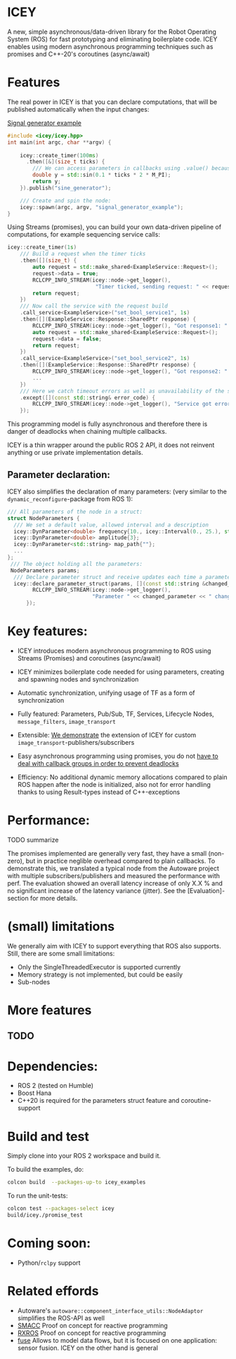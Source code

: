 # ICEY 

A new, simple asynchronous/data-driven library for the Robot Operating System (ROS) for fast prototyping and eliminating boilerplate code.
ICEY enables using modern asynchronous programming techniques such as promises and C++-20's coroutines (async/await)

# Features 

The real power in ICEY is that you can declare computations, that will  be published automatically when the input changes: 

[Signal generator example](examples/signal_generator.cpp)
```cpp
#include <icey/icey.hpp>
int main(int argc, char **argv) {
    
    icey::create_timer(100ms)
      .then([&](size_t ticks) {
        /// We can access parameters in callbacks using .value() because parameters are always initialized first.
        double y = std::sin(0.1 * ticks * 2 * M_PI);
        return y;
    }).publish("sine_generator");

    /// Create and spin the node:
    icey::spawn(argc, argv, "signal_generator_example"); 
}
```

Using Streams (promises), you can build your own data-driven pipeline of computations, for example sequencing service calls: 

```cpp
icey::create_timer(1s)
    /// Build a request when the timer ticks
    .then([](size_t) {
        auto request = std::make_shared<ExampleService::Request>();
        request->data = true;
        RCLCPP_INFO_STREAM(icey::node->get_logger(),
                            "Timer ticked, sending request: " << request->data);
        return request;
    })
    /// Now call the service with the request build
    .call_service<ExampleService>("set_bool_service1", 1s)
    .then([](ExampleService::Response::SharedPtr response) {
        RCLCPP_INFO_STREAM(icey::node->get_logger(), "Got response1: " << response->success);
        auto request = std::make_shared<ExampleService::Request>();
        request->data = false;
        return request;
    })
    .call_service<ExampleService>("set_bool_service2", 1s)
    .then([](ExampleService::Response::SharedPtr response) {
        RCLCPP_INFO_STREAM(icey::node->get_logger(), "Got response2: " << response->success);
        ...
    })
    /// Here we catch timeout errors as well as unavailability of the service:
    .except([](const std::string& error_code) {
        RCLCPP_INFO_STREAM(icey::node->get_logger(), "Service got error: " << error_code);
    });
```     
This programming model is fully asynchronous and therefore there is danger of deadlocks when chaining multiple callbacks. 

ICEY is a thin wrapper around the public ROS 2 API, it does not reinvent anything or use private implementation details.

## Parameter declaration: 
ICEY also simplifies the declaration of many parameters: (very similar to the `dynamic_reconfigure`-package from ROS 1):

```cpp
/// All parameters of the node in a struct:
struct NodeParameters {
  /// We set a default value, allowed interval and a description
  icey::DynParameter<double> frequency{10., icey::Interval(0., 25.), std::string("The frequency of the sine")};
  icey::DynParameter<double> amplitude{3};
  icey::DynParameter<std::string> map_path{""};
  ...
};
 /// The object holding all the parameters:
 NodeParameters params;
  /// Declare parameter struct and receive updates each time a parameter changes:
  icey::declare_parameter_struct(params, [](const std::string &changed_parameter) {
        RCLCPP_INFO_STREAM(icey::node->get_logger(),
                           "Parameter " << changed_parameter << " changed");
      });
```

# Key features: 

- ICEY introduces modern asynchronous programming to ROS using Streams (Promises) and coroutines (async/await)
- ICEY minimizes boilerplate code needed for using parameters, creating and spawning nodes and synchronization 
- Automatic synchronization, unifying usage of TF as a form of synchronization
- Fully featured: Parameters, Pub/Sub, TF, Services, Lifecycle Nodes, `message_filters`, `image_transport` 
- Extensible: [We demonstrate](icey/doc/extending_icey.md) the extension of ICEY for custom `image_transport`-publishers/subscribers

- Easy asynchronous programming using promises, you do not [have to deal with callback groups in order to prevent deadlocks](https://docs.ros.org/en/jazzy/How-To-Guides/Using-callback-groups.html)

- Efficiency: No additional dynamic memory allocations compared to plain ROS happen after the node is initialized, also not for error handling thanks to using Result-types instead of C++-exceptions

# Performance: 

TODO summarize 

The promises implemented are generally very fast, they have a small (non-zero), but in practice neglible overhead compared to plain callbacks. 
To demonstrate this, we translated a typical node from the Autoware project with multiple subscribers/publishers and measured the performance with perf. 
The evaluation showed an overall latency increase of only X.X % and no significant increase of the latency variance (jitter). 
See the [Evaluation]-section for more details. 


# (small) limitations

We generally aim with ICEY to support everything that ROS also supports. 
Still, there are some small limitations: 

- Only the SingleThreadedExecutor is supported currently
- Memory strategy is not implemented, but could be easily
- Sub-nodes

# More features 

TODO
- 

# Dependencies: 

- ROS 2 (tested on Humble)
- Boost Hana
- C++20 is required for the parameters struct feature and coroutine-support

# Build and test 

Simply clone into your ROS 2 workspace and build it. 

To build the examples, do:
```sh
colcon build  --packages-up-to icey_examples
```
To run the unit-tests:

```sh
colcon test --packages-select icey 
build/icey./promise_test
```

# Coming soon: 

- Python/`rclpy` support

# Related effords

- Autoware's `autoware::component_interface_utils::NodeAdaptor` simplifies the ROS-API as well 
- [SMACC](https://github.com/robosoft-ai/SMACC) Proof on concept for reactive programming
- [RXROS](https://github.com/rosin-project/rxros2) Proof on concept for reactive programming
- [fuse](https://github.com/locusrobotics/fuse) Allows to model data flows, but it is focused on one application: sensor fusion. ICEY on the other hand is general 

